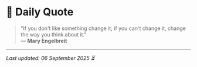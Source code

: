 # 📜 Daily Quote

> "If you don't like something change it; if you can't change it, change the way you think about it."  
> — **Mary Engelbreit**

---

_Last updated: 06 September 2025 ⏳_
